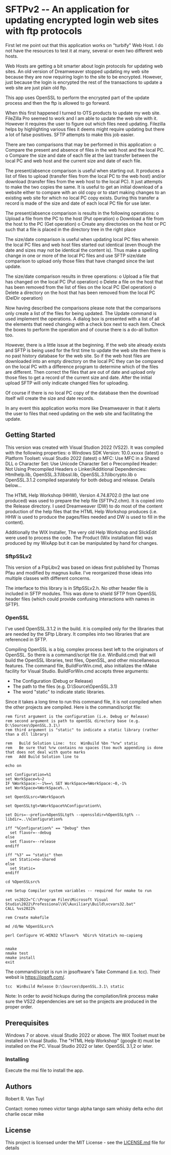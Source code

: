# SFTPv2 -- An application for updating encrypted login web sites with ftp protocols

First let me point out that this application works on "turbify" Web Host.  I do not
have the resources to test it at many, several or even two different web hosts.

Web Hosts are getting a bit smarter about login protocols for updating web sites.  An old version
of Dreamweaver stopped updating my web site because they are now requiring login to the site to be
encrypted.  However, just because the login is encrypted the rest of the transactions to update a
web site are just plain old ftp.

This app uses OpenSSL to perform the encrypted part of the update process and then the ftp is
allowed to go forward.

When this first happened I turned to OTS products to update my web site.  FileZilla Pro seemed to
work and I am able to update the web site with it.  However it requires the user to figure out
which files need updating.  Filezilla helps by highlighting various files it deems might require
updating but there a lot of false positives.  SFTP attempts to make this job easier.

There are two comparisons that may be performed in this application:
  o Compare the present and absence of files in the web host and the local PC.
  o Compare the size and date of each file at the last transfer between the local PC and web host
and the current size and date of each file.

The present/absence comparison is useful when starting out.  It produces a list of files to upload
(transfer files from the local PC to the web host) and/or download (transfer files from the web
host to the local PC).  It just attempts to make the two copies the same.  It is useful to get an
initial download of a website either to compare with an old copy or to start making changes to an
existing web site for which no local PC copy exists.  During this transfer a record is made of the
size and date of each local PC file for use later.

The present/absence comparison is results in the following operations:
  o Upload a file from the PC to the host (Put operation)
  o Download a file from the host to the PC (Get operation)
  o Create any directories on the host or PC such that a file is placed in the directory tree in
the right place

The size/date comparison is useful when updating local PC files wherein the local PC files and web
host files started out identical (even though the date and sizes may not be identical the content
is).  Thus make a spelling change in one or more of the local PC files and use SFTP size/date
comparison to upload only those files that have changed since the last update.

The size/date comparison results in three operations:
  o Upload a file that has changed on the local PC (Put operation)
  o Delete a file on the host that has been removed from the list of files on the local PC (Del
operation)
  o Delete a directory on the host that has been removed from the local PC (DelDir operation)

Now having described the comparisons please note that the comparisons only create a list of the
files for being updated.  The Update command is used implement the operations.  A dialog box
is presented with a list of all the elements that need changing with a check box next to each item.
Check the boxes to perform the operation and of course there is a do-all button too.

However, there is a little issue at the beginning.  If the web site already exists and SFTP is
being used for the first time to update the web site then there is no past history database for
the web site.  So if the web host files are downloaded into an empty directory on the local PC they
can be compared on the local PC with a difference program to determine which of the files are
different.  Then correct the files that are out of date and upload only those files to get a record
of the current size and date.  After the initial upload SFTP will only indicate changed files for
uploading.

Of course if there is no local PC copy of the database then the download itself will create the
size and date records.

In any event this application works more like Dreamweaver in that it alerts the user to files that
need updating on the web site and facilitating the update.

## Getting Started

This version was created with Visual Studion 2022 (VS22).  It was compiled with the following
properties:
  o Windows SDK Version: 10.0.xxxxx (latest)
  o Platform Toolset: visual Studio 2022 (latest)
  o MFC: Use MFC in a Shared DLL
  o Character Set:  Use Unicode Character Set
  o Precompiled Header:  Not Using Precompiled Headers
  o Linker/Additional Dependencies:  Htmlhelp.lib, OpenSSL.3.1\libssl.lib, OpenSSL.3.1\libcrypto.lib
  o OpenSSL.3.1.2 compiled separately for both debug and release.  Details below...

The HTML Help Workshop (HHW), Version 4.74.8702.0 (the last one produced) was used to prepare the help
file (SFTPv2.chm).  It is
copied into the Release directory.  I used Dreamweaver (DW) to do most of the content production of the
help files that the HTML Help Workshop produces (i.e. HHW is used to produce the pages/files needed
and DW is used to fill in the content).

Additionally the WIX Installer, The very old Help Workshop and SlickEdit were used to process the code.
The Product (Wix installation file) was produced by my WixApp but it can be manipulated by
hand for changes.

### SftpSSLv2

This version of a FtpLibv2 was based on ideas first published by Thomas Pfau and modified by
magnus kulke.  I've reorganized those ideas into multiple classes with different concerns.

The interface to this library is in SftpSSLv2.h.  No other header file is included in SFTP modules.
This was done to shield SFTP from OpenSSL header files (which could provide confusing interactions
with names in SFTP).

### OpenSSL

I've used OpenSSL.3.1.2 in the build.  it is compiled only for the libraries that are needed by the
SFtp Library.  It compiles into two libraries that are referenced in SFTP.

Compiling OpenSSL is a big, complex process best left to the originators of OpenSSL.  So there is a
command/script file (i.e. WinBuild.cmd) that will build the OpenSSL libraries, test files,
OpenSSL, and other miscellaneous features.  The command file, BuildForWin.cmd, also
initializes the nMake facility for Visual Studio.  BuildForWin.cmd accepts three arguments:

  * The Configuration (Debug or Release)
  * The path to the files (e.g. D:\Source\OpenSSL.3.1\)
  * The word "static" to indicate static libraries.

Since it takes a long time to run this command file, it is not compiled when the other projects are
compiled.  Here is the command/script file:

```
rem first argument is the configuration (i.e. Debug or Release)
rem second argument is path to openSSL directory base (e.g. D:\Sources\OpenSSL.3.1\)
rem third argument is "static" to indicate a static library (rather than a dll library)

rem   Build Solution Line:  tcc  WinBuild %bn "%rw" static
rem   Be sure that %rw contains no spaces (too much appending is done that does not deal with quote marks
rem   Add Build Solution line to

echo on

set Configuration=%1
set WorkSpace=%~2
IF %WorkSpace:~-1%==\ SET WorkSpace=%WorkSpace:~0,-1%
set WorkSpace=%WorkSpace%..\

set OpenSSLsrc=%WorkSpace%

set OpenSSLtgt=%WorkSpace%%Configuration%\

set Dirs=--prefix=%OpenSSLtgt% --openssldir=%OpenSSLtgt% --libdir=..\%Configuration%

iff "%Configuration%" == "Debug" then
  set flavor=--debug
else
  set flavor=--release
endiff

iff "%3" == "static" then
  set Static=no-shared
else
  set Static=
endiff

cd %OpenSSLsrc%

rem Setup Compiler system variables -- required for nmake to run

set vs2022="C:\Program Files\Microsoft Visual Studio\2022\Professional\VC\Auxiliary\Build\vcvars32.bat"
CALL %vs2022%

rem Create makefile

md /d/Ne %OpenSSLsrc%

perl Configure VC-WIN32 %flavor%  %Dirs% %Static% no-capieng


nmake
nmake test
nmake install
exit

```

The command/script is run in jpsoftware's Take Command (i.e. tcc). Their websit is https://jpsoft.com/.

```
tcc  WinBuild Release D:\Sources\OpenSSL.3.1\ static
```

Note:  In order to avoid hickups during the compilation/link process make sure the VS22 dependencies are
set so the projects are produced in the proper order.

## Prerequisites

Windows 7 or above.  visual Studio 2022 or above.  The WiX Toolset must be installed in Visual Studio.
The "HTML Help Workshop" (google it) must be installed on the PC.  Visual Studio 2022 or later.  OpenSSL 3.1,2 or later.

### Installing

Execute the msi file to install the app.

## Authors

Robert R. Van Tuyl

Contact:  romeo romeo victor tango alpha tango sam whisky delta echo dot charlie oscar mike

## License

This project is licensed under the MIT License - see the [LICENSE.md](LICENSE.md) file for details

